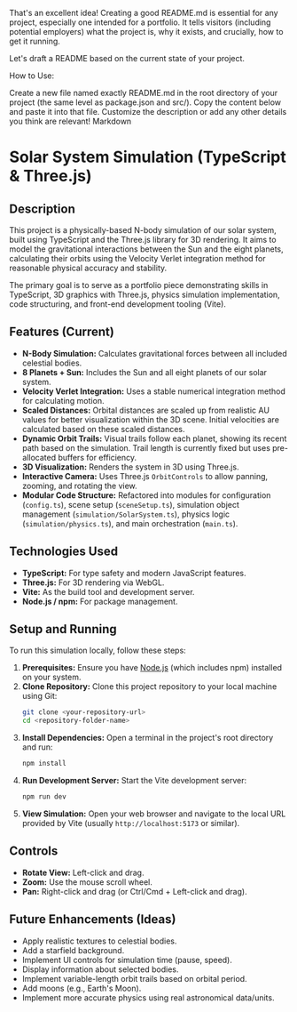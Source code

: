 That's an excellent idea! Creating a good README.md is essential for any project, especially one intended for a portfolio. It tells visitors (including potential employers) what the project is, why it exists, and crucially, how to get it running.

Let's draft a README based on the current state of your project.

How to Use:

Create a new file named exactly README.md in the root directory of your project (the same level as package.json and src/).
Copy the content below and paste it into that file.
Customize the description or add any other details you think are relevant!
Markdown

# Solar System Simulation (TypeScript & Three.js)

## Description

This project is a physically-based N-body simulation of our solar system, built using TypeScript and the Three.js library for 3D rendering. It aims to model the gravitational interactions between the Sun and the eight planets, calculating their orbits using the Velocity Verlet integration method for reasonable physical accuracy and stability.

The primary goal is to serve as a portfolio piece demonstrating skills in TypeScript, 3D graphics with Three.js, physics simulation implementation, code structuring, and front-end development tooling (Vite).

## Features (Current)

* **N-Body Simulation:** Calculates gravitational forces between all included celestial bodies.
* **8 Planets + Sun:** Includes the Sun and all eight planets of our solar system.
* **Velocity Verlet Integration:** Uses a stable numerical integration method for calculating motion.
* **Scaled Distances:** Orbital distances are scaled up from realistic AU values for better visualization within the 3D scene. Initial velocities are calculated based on these scaled distances.
* **Dynamic Orbit Trails:** Visual trails follow each planet, showing its recent path based on the simulation. Trail length is currently fixed but uses pre-allocated buffers for efficiency.
* **3D Visualization:** Renders the system in 3D using Three.js.
* **Interactive Camera:** Uses Three.js `OrbitControls` to allow panning, zooming, and rotating the view.
* **Modular Code Structure:** Refactored into modules for configuration (`config.ts`), scene setup (`sceneSetup.ts`), simulation object management (`simulation/SolarSystem.ts`), physics logic (`simulation/physics.ts`), and main orchestration (`main.ts`).

## Technologies Used

* **TypeScript:** For type safety and modern JavaScript features.
* **Three.js:** For 3D rendering via WebGL.
* **Vite:** As the build tool and development server.
* **Node.js / npm:** For package management.

## Setup and Running

To run this simulation locally, follow these steps:

1.  **Prerequisites:** Ensure you have [Node.js](https://nodejs.org/) (which includes npm) installed on your system.
2.  **Clone Repository:** Clone this project repository to your local machine using Git:
    ```bash
    git clone <your-repository-url>
    cd <repository-folder-name>
    ```
3.  **Install Dependencies:** Open a terminal in the project's root directory and run:
    ```bash
    npm install
    ```
4.  **Run Development Server:** Start the Vite development server:
    ```bash
    npm run dev
    ```
5.  **View Simulation:** Open your web browser and navigate to the local URL provided by Vite (usually `http://localhost:5173` or similar).

## Controls

* **Rotate View:** Left-click and drag.
* **Zoom:** Use the mouse scroll wheel.
* **Pan:** Right-click and drag (or Ctrl/Cmd + Left-click and drag).

## Future Enhancements (Ideas)

* Apply realistic textures to celestial bodies.
* Add a starfield background.
* Implement UI controls for simulation time (pause, speed).
* Display information about selected bodies.
* Implement variable-length orbit trails based on orbital period.
* Add moons (e.g., Earth's Moon).
* Implement more accurate physics using real astronomical data/units.
